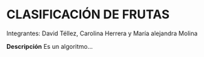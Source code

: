 # CLASIFICACIÓN DE FRUTAS
Integrantes: David Téllez, Carolina Herrera y María alejandra Molina

**Descripción**
Es un algoritmo...
